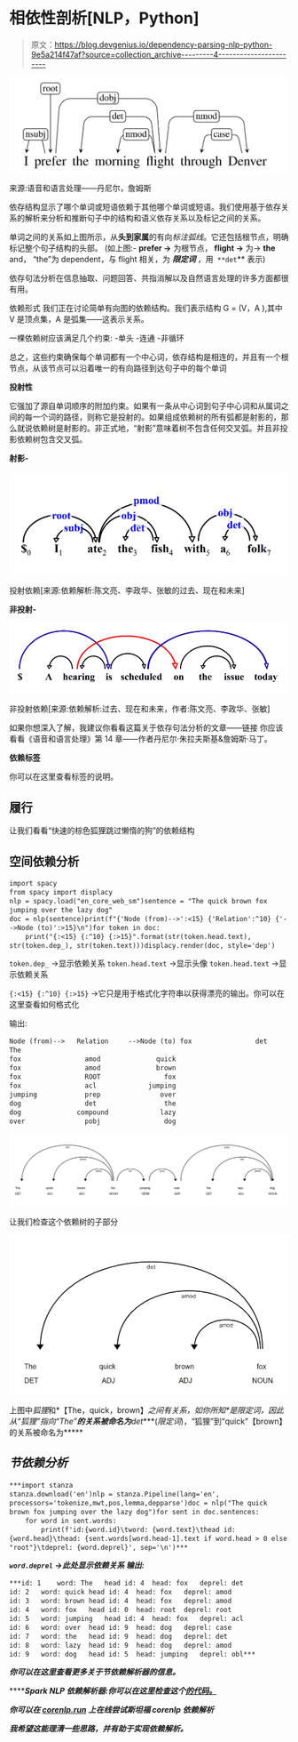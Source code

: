 # 相依性剖析[NLP，Python]

> 原文：<https://blog.devgenius.io/dependency-parsing-nlp-python-9e5a214f47af?source=collection_archive---------4----------------------->

![](img/d935820aa2d5e43ac5e4a45b900402f2.png)

来源:语音和语言处理——丹尼尔，詹姆斯

依存结构显示了哪个单词或短语依赖于其他哪个单词或短语。我们使用基于依存关系的解析来分析和推断句子中的结构和语义依存关系以及标记之间的关系。

单词之间的关系如上图所示，从**头到家属**的有向*标注弧线*。它还包括根节点，明确标记整个句子结构的头部。
(如上图:-
**prefer →** 为根节点，
**flight →** 为→ **the** and，
“the”为 dependent，与 flight 相关，为 ***限定词*** ，用` **det`** 表示)

依存句法分析在信息抽取、问题回答、共指消解以及自然语言处理的许多方面都很有用。

依赖形式
我们正在讨论简单有向图的依赖结构。我们表示结构 G = (V，A ),其中 V 是顶点集，A 是弧集——这表示关系。

一棵依赖树应该满足几个约束:
-单头
-连通
-非循环

总之，这些约束确保每个单词都有一个中心词，依存结构是相连的，并且有一个根节点，从该节点可以沿着唯一的有向路径到达句子中的每个单词

**投射性**

它强加了源自单词顺序的附加约束。如果有一条从中心词到句子中心词和从属词之间的每一个词的路径，则称它是投射的。如果组成依赖树的所有弧都是射影的，那么就说依赖树是射影的。非正式地，“射影”意味着树不包含任何交叉弧。并且非投影依赖树包含交叉弧。

**射影-**

![](img/5eb375eb9c55db20c82c06fb732b79dc.png)

投射依赖[来源:依赖解析:陈文亮、李政华、张敏的过去、现在和未来]

**非投射-**

![](img/044104ab5b455dd84375b8397f60cc2f.png)

非投射依赖[来源:依赖解析:过去、现在和未来，作者:陈文亮、李政华、张敏]

如果你想深入了解，我建议你看看这篇关于依存句法分析的文章——链接
你应该看看《语音和语言处理》第 14 章——作者丹尼尔·朱拉夫斯基&詹姆斯·马丁。

**依赖标签**

你可以在这里查看标签的说明。

## 履行

让我们看看“快速的棕色狐狸跳过懒惰的狗”的依赖结构

## 空间依赖分析

```
import spacy 
from spacy import displacy 
nlp = spacy.load("en_core_web_sm")sentence = "The quick brown fox jumping over the lazy dog"
doc = nlp(sentence)print(f"{'Node (from)-->':<15} {'Relation':^10} {'-->Node (to)':>15}\n")for token in doc:
    print("{:<15} {:^10} {:>15}".format(str(token.head.text), str(token.dep_), str(token.text)))displacy.render(doc, style='dep')
```

`token.dep_` →显示依赖关系
`token.head.text` →显示头像
`token.head.text` →显示依赖关系

`{:<15} {:^10} {:>15}` →它只是用于格式化字符串以获得漂亮的输出。你可以在这里查看如何格式化

输出:

```
Node (from)-->   Relation     -->Node (to) fox                det                 The
fox                amod              quick
fox                amod              brown
fox                ROOT                fox
fox                acl             jumping
jumping            prep               over
dog                det                 the
dog              compound             lazy
over               pobj                dog
```

![](img/05b8a3ece6e00eda9fd46547cdb3b332.png)

让我们检查这个依赖树的子部分

![](img/071615168b05683f0861d226b72b243f.png)

上图中*狐狸*和*【The，quick，brown】*之间有关系，如你所知**是限定词，因此从“狐狸”指向“The”**的关系被命名为***det****(*限定词*)，“狐狸”到“quick”【brown】的关系被命名为*****

## *****节依赖分析*****

```
***import stanza
stanza.download('en')nlp = stanza.Pipeline(lang='en', processors='tokenize,mwt,pos,lemma,depparse')doc = nlp("The quick brown fox jumping over the lazy dog")for sent in doc.sentences:
    for word in sent.words:
        print(f'id:{word.id}\tword: {word.text}\thead id: {word.head}\thead: {sent.words[word.head-1].text if word.head > 0 else "root"}\tdeprel: {word.deprel}', sep='\n')***
```

*****`word.deprel` →此处显示依赖关系
输出:*****

```
***id: 1	word: The	head id: 4	head: fox	deprel: det
id: 2	word: quick	head id: 4	head: fox	deprel: amod
id: 3	word: brown	head id: 4	head: fox	deprel: amod
id: 4	word: fox	head id: 0	head: root	deprel: root
id: 5	word: jumping	head id: 4	head: fox	deprel: acl
id: 6	word: over	head id: 9	head: dog	deprel: case
id: 7	word: the	head id: 9	head: dog	deprel: det
id: 8	word: lazy	head id: 9	head: dog	deprel: amod
id: 9	word: dog	head id: 5	head: jumping	deprel: obl***
```

*****你可以在这里查看更多关于节依赖解析器的信息。*****

*******Spark NLP 依赖解析器:**你可以在这里检查这个[的代码。](https://colab.research.google.com/github/JohnSnowLabs/spark-nlp-workshop/blob/master/tutorials/streamlit_notebooks/GRAMMAR_EN.ipynb#scrollTo=TzJSQhTnFix5)*****

*****你可以在 [corenlp.run](http://corenlp.run/) 上在线尝试斯坦福 corenlp 依赖解析*****

*****我希望这能理清一些思路，并有助于实现依赖解析。*****